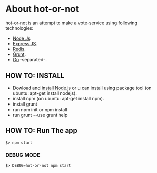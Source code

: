 # About hot-or-not
hot-or-not is an attempt to make a vote-service using following technologies:
* [Node Js].
* [Express JS].
* [Redis].
* [Grunt].
* [Go] -separated-.

## HOW TO: INSTALL
* Dowload and [install Node.js] or u can install using package tool (on ubuntu: apt-get install nodejs).
* install npm (on ubuntu: apt-get install npm).
* install grunt
* run npm init or npm install
* run grunt --use grunt help

## HOW TO: Run The app
```
$> npm start
```

### DEBUG MODE

```
$> DEBUG=hot-or-not npm start
```

[Node Js]:http://nodejs.org/
[Express JS]:http://expressjs.com/
[install Node.js]:https://nodejs.org/download/
[Express Generator]:http://expressjs.com/starter/generator.html
[Grunt]:http://gruntjs.com/
[Redis]:http://redis.io/
[Go]:https://golang.org/
